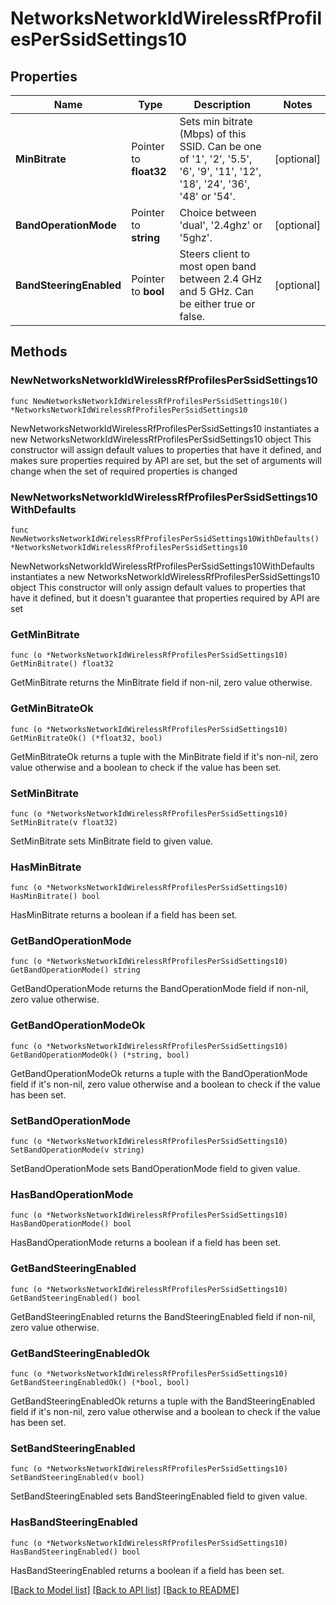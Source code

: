 # NetworksNetworkIdWirelessRfProfilesPerSsidSettings10

## Properties

Name | Type | Description | Notes
------------ | ------------- | ------------- | -------------
**MinBitrate** | Pointer to **float32** | Sets min bitrate (Mbps) of this SSID. Can be one of &#39;1&#39;, &#39;2&#39;, &#39;5.5&#39;, &#39;6&#39;, &#39;9&#39;, &#39;11&#39;, &#39;12&#39;, &#39;18&#39;, &#39;24&#39;, &#39;36&#39;, &#39;48&#39; or &#39;54&#39;. | [optional] 
**BandOperationMode** | Pointer to **string** | Choice between &#39;dual&#39;, &#39;2.4ghz&#39; or &#39;5ghz&#39;. | [optional] 
**BandSteeringEnabled** | Pointer to **bool** | Steers client to most open band between 2.4 GHz and 5 GHz. Can be either true or false. | [optional] 

## Methods

### NewNetworksNetworkIdWirelessRfProfilesPerSsidSettings10

`func NewNetworksNetworkIdWirelessRfProfilesPerSsidSettings10() *NetworksNetworkIdWirelessRfProfilesPerSsidSettings10`

NewNetworksNetworkIdWirelessRfProfilesPerSsidSettings10 instantiates a new NetworksNetworkIdWirelessRfProfilesPerSsidSettings10 object
This constructor will assign default values to properties that have it defined,
and makes sure properties required by API are set, but the set of arguments
will change when the set of required properties is changed

### NewNetworksNetworkIdWirelessRfProfilesPerSsidSettings10WithDefaults

`func NewNetworksNetworkIdWirelessRfProfilesPerSsidSettings10WithDefaults() *NetworksNetworkIdWirelessRfProfilesPerSsidSettings10`

NewNetworksNetworkIdWirelessRfProfilesPerSsidSettings10WithDefaults instantiates a new NetworksNetworkIdWirelessRfProfilesPerSsidSettings10 object
This constructor will only assign default values to properties that have it defined,
but it doesn't guarantee that properties required by API are set

### GetMinBitrate

`func (o *NetworksNetworkIdWirelessRfProfilesPerSsidSettings10) GetMinBitrate() float32`

GetMinBitrate returns the MinBitrate field if non-nil, zero value otherwise.

### GetMinBitrateOk

`func (o *NetworksNetworkIdWirelessRfProfilesPerSsidSettings10) GetMinBitrateOk() (*float32, bool)`

GetMinBitrateOk returns a tuple with the MinBitrate field if it's non-nil, zero value otherwise
and a boolean to check if the value has been set.

### SetMinBitrate

`func (o *NetworksNetworkIdWirelessRfProfilesPerSsidSettings10) SetMinBitrate(v float32)`

SetMinBitrate sets MinBitrate field to given value.

### HasMinBitrate

`func (o *NetworksNetworkIdWirelessRfProfilesPerSsidSettings10) HasMinBitrate() bool`

HasMinBitrate returns a boolean if a field has been set.

### GetBandOperationMode

`func (o *NetworksNetworkIdWirelessRfProfilesPerSsidSettings10) GetBandOperationMode() string`

GetBandOperationMode returns the BandOperationMode field if non-nil, zero value otherwise.

### GetBandOperationModeOk

`func (o *NetworksNetworkIdWirelessRfProfilesPerSsidSettings10) GetBandOperationModeOk() (*string, bool)`

GetBandOperationModeOk returns a tuple with the BandOperationMode field if it's non-nil, zero value otherwise
and a boolean to check if the value has been set.

### SetBandOperationMode

`func (o *NetworksNetworkIdWirelessRfProfilesPerSsidSettings10) SetBandOperationMode(v string)`

SetBandOperationMode sets BandOperationMode field to given value.

### HasBandOperationMode

`func (o *NetworksNetworkIdWirelessRfProfilesPerSsidSettings10) HasBandOperationMode() bool`

HasBandOperationMode returns a boolean if a field has been set.

### GetBandSteeringEnabled

`func (o *NetworksNetworkIdWirelessRfProfilesPerSsidSettings10) GetBandSteeringEnabled() bool`

GetBandSteeringEnabled returns the BandSteeringEnabled field if non-nil, zero value otherwise.

### GetBandSteeringEnabledOk

`func (o *NetworksNetworkIdWirelessRfProfilesPerSsidSettings10) GetBandSteeringEnabledOk() (*bool, bool)`

GetBandSteeringEnabledOk returns a tuple with the BandSteeringEnabled field if it's non-nil, zero value otherwise
and a boolean to check if the value has been set.

### SetBandSteeringEnabled

`func (o *NetworksNetworkIdWirelessRfProfilesPerSsidSettings10) SetBandSteeringEnabled(v bool)`

SetBandSteeringEnabled sets BandSteeringEnabled field to given value.

### HasBandSteeringEnabled

`func (o *NetworksNetworkIdWirelessRfProfilesPerSsidSettings10) HasBandSteeringEnabled() bool`

HasBandSteeringEnabled returns a boolean if a field has been set.


[[Back to Model list]](../README.md#documentation-for-models) [[Back to API list]](../README.md#documentation-for-api-endpoints) [[Back to README]](../README.md)


